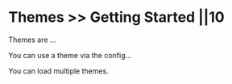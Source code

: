 # Themes >> Getting Started ||10

Themes are ...

You can use a theme via the config...

You can load multiple themes.
